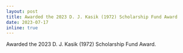 ```yaml
---
layout: post
title: Awarded the 2023 D. J. Kasik (1972) Scholarship Fund Award
date: 2023-07-17
inline: true
---
```

Awarded the 2023 D. J. Kasik (1972) Scholarship Fund Award.
